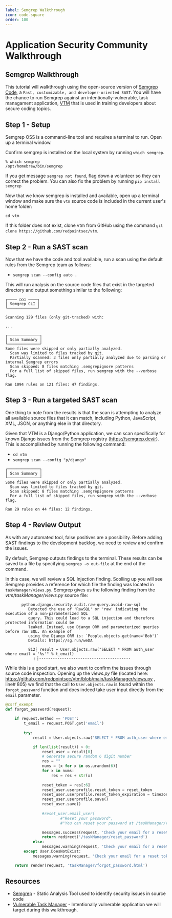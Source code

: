 ```yaml
---
label: Semgrep Walkthrough
icon: code-square
order: 100
---
```


# Application Security Community Walkthrough
## Semgrep Walkthrough

This tutorial will walkthrough using the open-source version of [Semgrep Code](https://semgrep.dev/products/semgrep-code/), a `Fast, customizable, and developer-oriented SAST`. You will have the chance to run Semgrep against an intentionally-vulnerable, task managament application, [VTM](https://github.com/redpointsec/vtm) that is used in training developers about secure coding topics.

## Step 1 - Setup

Semgrep OSS is a command-line tool and requires a terminal to run. Open up a terminal window.

Confirm semgrep is installed on the local system by running `which semgrep`.

```
% which semgrep
/opt/homebrew/bin/semgrep
```

If you get message `semgrep not found`, flag down a volunteer so they can correct the problem. You can also fix the problem by running `pip install semgrep`

Now that we know semgrep is installed and available, open up a terminal window and make sure the `vtm` source code is included in the current user's home folder:

```
cd vtm
```

If this folder does not exist, clone vtm from GitHub using the command `git clone https://github.com/redpointsec/vtm`.

## Step 2 - Run a SAST scan

Now that we have the code and tool available, run a scan using the default rules from the Semgrep team as follows: 

* `semgrep scan --config auto .`

This will run analysis on the source code files that exist in the targeted directory and output something similar to the following:

```
┌──── ○○○ ────┐
│ Semgrep CLI │               
└─────────────┘               
                              
Scanning 129 files (only git-tracked) with:
                                      
...
                    
┌──────────────┐
│ Scan Summary │
└──────────────┘
Some files were skipped or only partially analyzed.
  Scan was limited to files tracked by git.
  Partially scanned: 3 files only partially analyzed due to parsing or internal Semgrep errors
  Scan skipped: 8 files matching .semgrepignore patterns
  For a full list of skipped files, run semgrep with the --verbose flag.

Ran 1094 rules on 121 files: 47 findings.

```

## Step 3 - Run a targeted SAST scan

One thing to note from the results is that the scan is attempting to analyze all available source files that it can match, including Python, JavaScript, XML, JSON, or anything else in that directory.

Given that VTM is a Django/Python application, we can scan specifically for known Django issues from the Semgrep registry (https://semgrep.dev/r). This is accomplished by running the following command:

* `cd vtm`
* `semgrep scan --config "p/django"`

```
┌──────────────┐
│ Scan Summary │
└──────────────┘
Some files were skipped or only partially analyzed.
  Scan was limited to files tracked by git.
  Scan skipped: 8 files matching .semgrepignore patterns
  For a full list of skipped files, run semgrep with the --verbose flag.

Ran 29 rules on 44 files: 12 findings.
```

## Step 4 - Review Output

As with any automated tool, false positives are a possibility. Before adding SAST findings to the development backlog, we need to review and confirm the issues.

By default, Semgrep outputs findings to the terminal. These results can be saved to a file by specifying `semgrep -o out-file` at the end of the command.

In this case, we will review a SQL Injection finding. Scolling up you will see Semgrep provides a reference for which file the finding was located in `taskManager/views.py`. Semgrep gives us the following finding from the _vtm/taskManager/views.py_ source file:

```
       python.django.security.audit.raw-query.avoid-raw-sql                              
          Detected the use of 'RawSQL' or 'raw' indicating the execution of a non-parameterized SQL
          query. This could lead to a SQL injection and therefore protected information could be   
          leaked. Instead, use Django ORM and parameterized queries before raw SQL. An example of  
          using the Django ORM is: `People.objects.get(name='Bob')`                                
          Details: https://sg.run/weDA                                                             
                                                                                                   
          812┆ result = User.objects.raw("SELECT * FROM auth_user where email = '%s'" % t_email)
            ⋮┆----------------------------------------

```

While this is a good start, we also want to confirm the issues through source code inspection. Opening up the _views.py_ file (located here: https://github.com/redpointsec/vtm/blob/main/taskManager/views.py , line# 805) we find that the call to `User.objects.raw` is found within the `forgot_password` function and does indeed take user input directly from the `email` parameter.

```python
@csrf_exempt
def forgot_password(request):
            
    if request.method == 'POST':
        t_email = request.POST.get('email')
    
        try:
            result = User.objects.raw("SELECT * FROM auth_user where email = '%s'" % t_email)

            if len(list(result)) > 0:
                reset_user = result[0]
                # Generate secure random 6 digit number
                res = ""
                nums = [x for x in os.urandom(6)]
                for x in nums:
                    res = res + str(x)
                   
                reset_token = res[:6]
                reset_user.userprofile.reset_token = reset_token
                reset_user.userprofile.reset_token_expiration = timezone.now() + datetime.timedelta(minutes=10)
                reset_user.userprofile.save()
                reset_user.save()
        
                #reset_user.email_user(
                        #"Reset your password",
                        #"You can reset your password at /taskManager/reset_password/. Use \"{}\" as your token. This link will only work for 10 minutes.".format(reset_token))

                messages.success(request, 'Check your email for a reset token')
                return redirect('/taskManager/reset_password')
            else:
                messages.warning(request, 'Check your email for a reset token')
        except User.DoesNotExist:
            messages.warning(request, 'Check your email for a reset token')

    return render(request, 'taskManager/forgot_password.html')
```

## Resources

- [Semgrep](https://semgrep.dev/) - Static Analysis Tool used to identify security issues in source code
- [Vulnerable Task Manager](https://github.com/redpointsec/vtm) - Intentionally vulnerable application we will target during this walkthrough.
